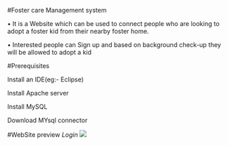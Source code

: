 #Foster care Management system 

  •	It is a Website which can be used to connect people who are looking to adopt a foster kid from their nearby foster home.
  
  •	Interested people can Sign up and based on background check-up they will be allowed to adopt a kid

#Prerequisites

  Install an IDE(eg:- Eclipse)
  
  Install Apache server
  
  Install MySQL
  
  Download MYsql connector

#WebSite preview
 *Login*
 ![](images/login.pg)


